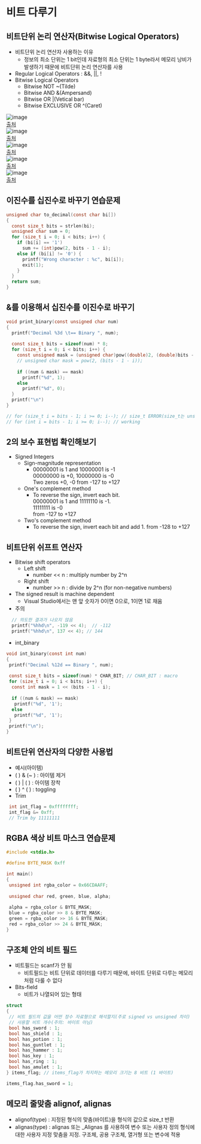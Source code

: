 # 비트 다루기

## 비트단위 논리 연산자(Bitwise Logical Operators)
* 비트단위 논리 연산자 사용하는 이유
  * 정보의 최소 단위는 1 bit인데 자료형의 최소 단위는 1 byte라서 메모리 낭비가 발생하기 때문에 비트단위 논리 연산자를 사용
* Regular Logical Operators : &&, ||, !
* Bitwise Logical Operators
  * Bitwise NOT ~(Tilde)
  * Bitwise AND &(Ampersand)
  * Bitwise OR |(Vetical bar)
  * Bitwise EXCLUSIVE OR ^(Caret)   

![image](https://user-images.githubusercontent.com/74703501/130376058-a5ac95f3-412c-4947-bfd7-ed088b56cab2.png)   
[출처](https://www.inflearn.com/course/following-c/l)   
![image](https://user-images.githubusercontent.com/74703501/130376080-88cf0ed5-6eeb-4de9-8624-effbf8361464.png)   
[출처](https://www.inflearn.com/course/following-c/l)   
![image](https://user-images.githubusercontent.com/74703501/130376090-f68352c3-6c1e-4868-acf3-692653ef7c2a.png)   
[출처](https://www.inflearn.com/course/following-c/l)   
![image](https://user-images.githubusercontent.com/74703501/130376098-752d556f-7782-4287-8f03-c5f071295d32.png)   
[출처](https://www.inflearn.com/course/following-c/l)   
![image](https://user-images.githubusercontent.com/74703501/130376105-9e215726-2cd7-43db-991a-85ac332d0ead.png)   
[출처](https://www.inflearn.com/course/following-c/l)   

## 이진수를 십진수로 바꾸기 연습문제
```C
unsigned char to_decimal(const char bi[])
{
  const size_t bits = strlen(bi);
  unsigned char sum = 0;
  for (size_t i = 0; i < bits; i++) {
    if (bi[i] == '1')
      sum += (int)pow(2, bits - 1 - i);
    else if (bi[i] != '0') {
      printf("Wrong character : %c", bi[i]);
      exit(1);
    }
  }
  return sum;
}
```

## &를 이용해서 십진수를 이진수로 바꾸기
```C
void print_binary(const unsigned char num)
{
  printf("Decimal %3d \t== Binary ", num);
  
  const size_t bits = sizeof(num) * 8;
  for (size_t i = 0; i < bits; i++) {
    const unsigned mask = (unsigned char)pow((double)2, (double)bits - 1 - i));
    // unsigned char mask = pow(2, (bits - 1 - i));
    
    if ((num & mask) == mask)
      printf("%d", 1);
    else
      printf("%d", 0);
  }
  printf("\n")
}

// for (size_t i = bits - 1; i >= 0; i--); // size_t ERROR(size_t는 unsigned임)
// for (int i = bits - 1; i >= 0; i--); // working
```

## 2의 보수 표현법 확인해보기
* Signed Integers
  * Sign-magnitude representation
     * 00000001 is 1 and 10000001 is -1 \
       00000000 is +0, 10000000 is -0 \
       Two zeros +0, -0 from -127 to +127
  * One's complement method
    * To reverse the sign, invert each bit. \
      00000001 is 1 and 11111110 is -1. \
      11111111 is -0 \
      from -127 to +127
  * Two's complement method
    * To reverse the sign, invert each bit and add 1.
      from -128 to +127

## 비트단위 쉬프트 연산자
* Bitwise shift operators
  * Left shift
    * number << n : multiply number by 2^n
  * Right shift
    * number >> n : divide by 2^n (for non-negative numbers)
* The signed result is machine dependent
  * Visual Studio에서는 맨 앞 숫자가 0이면 0으로, 1이면 1로 채움
* 주의
```C
  // 의도한 결과가 나오지 않음
  printf("%hhd\n", -119 << 4);  // -112
  printf("%hhd\n", 137 << 4); // 144
```
* int_binary
```C
void int_binary(const int num)
{
 printf("Decimal %12d == Binary ", num);
 
 const size_t bits = sizeof(num) * CHAR_BIT; // CHAR_BIT : macro
 for (size_t i = 0; i < bits; i++) {
  const int mask = 1 << (bits - 1 - i);
  
  if ((num & mask) == mask)
   printf("%d", '1');
  else
   printf("%d", '1');
 }
 printf("\n");
}
```

## 비트단위 연산자의 다양한 사용법
* 예시(아이템)
 * ( ) & (~ ) : 아이템 제거
 * ( ) | (  ) : 아이템 장착
 * ( ) ^ (  ) : toggling
* Trim
```C
 int int_flag = 0xffffffff;
 int_flag &= 0xff;
 // Trim by 11111111
```

## RGBA 색상 비트 마스크 연습문제
```C
#include <stdio.h>

#define BYTE_MASK 0xff

int main()
{
 unsigned int rgba_color = 0x66CDAAFF;
 
 unsigned char red, green, blue, alpha;
 
 alpha = rgba_color & BYTE_MASK;
 blue = rgba_color >> 8 & BYTE_MASK;
 green = rgba_color >> 16 & BYTE_MASK;
 red = rgba_color >> 24 & BYTE_MASK;
}
```
## 구조체 안의 비트 필드
* 비트필드는 scanf가 안 됨
  * 비트필드는 비트 단위로 데이터를 다루기 때문에, 바이트 단위로 다루는 메모리처럼 다룰 수 없다
* Bits-field
  * 비트가 나열되어 있는 형태
```C
struct
{
 // 비트 필드의 값을 어떤 정수 자료형으로 해석할지(주로 signed vs unsigned 차이)
 // 사용할 비트 개수(주의: 바이트 아님)
 bool has_sword : 1;
 bool has_shield : 1;
 bool has_potion : 1;
 bool has_guntlet : 1;
 bool has_hammer : 1;
 bool has_key : 1;
 bool has_ring : 1;
 bool has_amulet : 1;
} items_flag; // items_flag가 차지하는 메모리 크기는 8 비트 (1 바이트)

items_flag.has_sword = 1; 
```

## 메모리 줄맞춤 alignof, alignas
* alignof(type) : 지정된 형식의 맞춤(바이트)을 형식의 값으로 size_t 반환
* alignas(type) : alignas 또는 \_Alignas 를 사용하여 변수 또는 사용자 정의 형식에 대한 사용자 지정 맞춤을 지정. 구조체, 공용 구조체, 열거형 또는 변수에 적용
